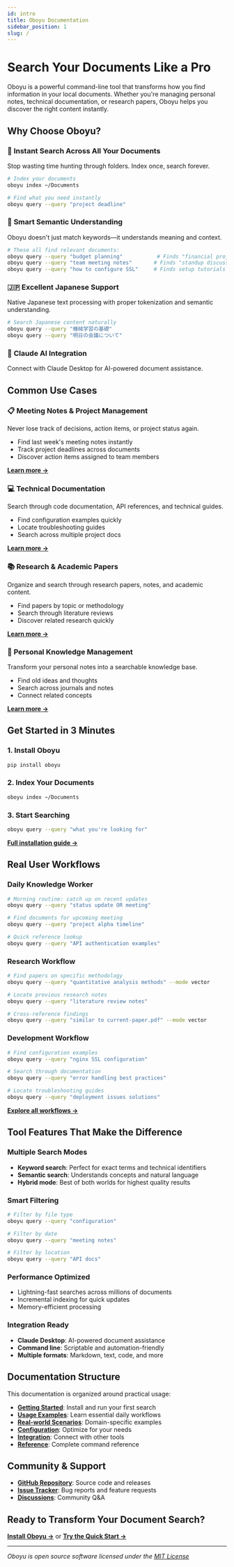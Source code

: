```yaml
---
id: intro
title: Oboyu Documentation
sidebar_position: 1
slug: /
---
```


# Search Your Documents Like a Pro

Oboyu is a powerful command-line tool that transforms how you find information in your local documents. Whether you're managing personal notes, technical documentation, or research papers, Oboyu helps you discover the right content instantly.

## Why Choose Oboyu?

### 🚀 **Instant Search Across All Your Documents**
Stop wasting time hunting through folders. Index once, search forever.

```bash
# Index your documents
oboyu index ~/Documents

# Find what you need instantly  
oboyu query --query "project deadline"
```

### 🧠 **Smart Semantic Understanding**
Oboyu doesn't just match keywords—it understands meaning and context.

```bash
# These all find relevant documents:
oboyu query --query "budget planning"           # Finds "financial projections"
oboyu query --query "team meeting notes"       # Finds "standup discussions"
oboyu query --query "how to configure SSL"     # Finds setup tutorials
```

### 🇯🇵 **Excellent Japanese Support**
Native Japanese text processing with proper tokenization and semantic understanding.

```bash
# Search Japanese content naturally
oboyu query --query "機械学習の基礎"
oboyu query --query "明日の会議について"
```

### 🤖 **Claude AI Integration**
Connect with Claude Desktop for AI-powered document assistance.

## Common Use Cases

### 📋 **Meeting Notes & Project Management**
Never lose track of decisions, action items, or project status again.

- Find last week's meeting notes instantly
- Track project deadlines across documents
- Discover action items assigned to team members

[**Learn more →**](real-world-scenarios/meeting-notes)

### 💻 **Technical Documentation**
Search through code documentation, API references, and technical guides.

- Find configuration examples quickly
- Locate troubleshooting guides
- Search across multiple project docs

[**Learn more →**](real-world-scenarios/technical-docs)

### 📚 **Research & Academic Papers**
Organize and search through research papers, notes, and academic content.

- Find papers by topic or methodology
- Search through literature reviews
- Discover related research quickly

[**Learn more →**](real-world-scenarios/research-papers)

### 📝 **Personal Knowledge Management**
Transform your personal notes into a searchable knowledge base.

- Find old ideas and thoughts
- Search across journals and notes
- Connect related concepts

[**Learn more →**](real-world-scenarios/personal-notes)

## Get Started in 3 Minutes

### 1. Install Oboyu
```bash
pip install oboyu
```

### 2. Index Your Documents
```bash
oboyu index ~/Documents
```

### 3. Start Searching
```bash
oboyu query --query "what you're looking for"
```

[**Full installation guide →**](getting-started/installation)

## Real User Workflows

### Daily Knowledge Worker
```bash
# Morning routine: catch up on recent updates
oboyu query --query "status update OR meeting"

# Find documents for upcoming meeting
oboyu query --query "project alpha timeline"

# Quick reference lookup
oboyu query --query "API authentication examples"
```

### Research Workflow
```bash
# Find papers on specific methodology
oboyu query --query "quantitative analysis methods" --mode vector

# Locate previous research notes
oboyu query --query "literature review notes"

# Cross-reference findings
oboyu query --query "similar to current-paper.pdf" --mode vector
```

### Development Workflow
```bash
# Find configuration examples
oboyu query --query "nginx SSL configuration"

# Search through documentation
oboyu query --query "error handling best practices"

# Locate troubleshooting guides
oboyu query --query "deployment issues solutions"
```

[**Explore all workflows →**](usage-examples/basic-workflow)

## Tool Features That Make the Difference

### Multiple Search Modes
- **Keyword search**: Perfect for exact terms and technical identifiers
- **Semantic search**: Understands concepts and natural language
- **Hybrid mode**: Best of both worlds for highest quality results

### Smart Filtering
```bash
# Filter by file type
oboyu query --query "configuration"

# Filter by date
oboyu query --query "meeting notes"

# Filter by location
oboyu query --query "API docs"
```

### Performance Optimized
- Lightning-fast searches across millions of documents
- Incremental indexing for quick updates
- Memory-efficient processing

### Integration Ready
- **Claude Desktop**: AI-powered document assistance
- **Command line**: Scriptable and automation-friendly
- **Multiple formats**: Markdown, text, code, and more

## Documentation Structure

This documentation is organized around practical usage:

- **[Getting Started](getting-started/installation)**: Install and run your first search
- **[Usage Examples](usage-examples/basic-workflow)**: Learn essential daily workflows  
- **[Real-world Scenarios](real-world-scenarios/technical-docs)**: Domain-specific examples
- **[Configuration](configuration-optimization/configuration)**: Optimize for your needs
- **[Integration](integration/mcp-integration)**: Connect with other tools
- **[Reference](reference-troubleshooting/cli-reference)**: Complete command reference

## Community & Support

- **[GitHub Repository](https://github.com/sonesuke/oboyu)**: Source code and releases
- **[Issue Tracker](https://github.com/sonesuke/oboyu/issues)**: Bug reports and feature requests
- **[Discussions](https://github.com/sonesuke/oboyu/discussions)**: Community Q&A

## Ready to Transform Your Document Search?

[**Install Oboyu →**](getting-started/installation) or [**Try the Quick Start →**](getting-started/first-index)

---

*Oboyu is open source software licensed under the [MIT License](https://github.com/sonesuke/oboyu/blob/main/LICENSE.md)*